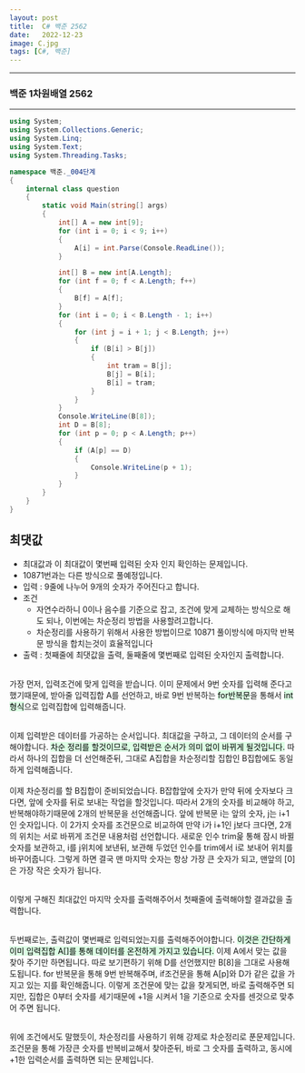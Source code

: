 ```yaml
---
layout: post
title:  C# 백준 2562
date:   2022-12-23
image: C.jpg
tags: [C#, 백준]
---
```


---
### 백준 1차원배열 2562
---

```c#
using System;
using System.Collections.Generic;
using System.Linq;
using System.Text;
using System.Threading.Tasks;

namespace 백준._004단계
{
    internal class question
    {
        static void Main(string[] args)
        {
            int[] A = new int[9];
            for (int i = 0; i < 9; i++)
            {
                A[i] = int.Parse(Console.ReadLine());
            }

            int[] B = new int[A.Length];
            for (int f = 0; f < A.Length; f++)
            {
                B[f] = A[f];
            }
            for (int i = 0; i < B.Length - 1; i++)
            {
                for (int j = i + 1; j < B.Length; j++)
                {
                    if (B[i] > B[j])
                    {
                        int tram = B[j];
                        B[j] = B[i];
                        B[i] = tram;
                    }
                }
            }
            Console.WriteLine(B[8]);
            int D = B[8];
            for (int p = 0; p < A.Length; p++)
            {
                if (A[p] == D)
                {
                    Console.WriteLine(p + 1);
                }
            }
        }
    }
}
```

## 최댓값
  - 최대값과 이 최대값이 몇번째 입력된 숫자 인지 확인하는 문제입니다.
  - 10871번과는 다른 방식으로 풀예정입니다.
  - 입력 : 9줄에 나누어 9개의 숫자가 주어진다고 합니다.
  - 조건 
      - 자연수라하니 0이나 음수를 기준으로 잡고, 조건에 맞게 교체하는 방식으로 해도 되나, 이번에는 차순정리 방법을 사용할려고합니다.
      - 차순정리를 사용하기 위해서 사용한 방법이므로 10871 풀이방식에 마지막 반복문 방식을 합치는것이 효율적입니다<BR>
  - 출력 : 첫째줄에 최댓값을 출력, 둘째줄에 몇번째로 입력된 숫자인지 출력합니다.<br><br>

  가장 먼저, 입력조건에 맞게 입력을 받습니다. 이미 문제에서 9번 숫자를 입력해 준다고 했기때문에, 받아줄 입력집합 A를 선언하고, 바로 9번 반복하는 <mark style='background-color: #dcffe4'>for반복문</mark>을 통해서 <mark style='background-color: #dcffe4'>int형식</mark>으로 입력집합에 입력해줍니다.<br><br>

  이제 입력받은 데이터를 가공하는 순서입니다. 최대값을 구하고, 그 데이터의 순서를 구해야합니다.
  <mark style='background-color: #dcffe4'>차순 정리를 할것이므로, 입력받은 순서가 의미 없이 바뀌게 될것입니다.</mark> 따라서 하나의 집합을 더 선언해준뒤, 그대로 A집합을 차순정리할 집합인 B집합에도 동일하게 입력해줍니다.<br><br>
  이제 차순정리를 할 B집합이 준비되었습니다. B잡합앞에 숫자가 만약 뒤에 숫자보다 크다면, 앞에 숫자를 뒤로 보내는 작업을 할것입니다. 따라서 2개의 숫자를 비교해야 하고, 반복해야하기때문에 2개의 반복문을 선언해줍니다. 앞에 반복문 i는 앞의 숫자, j는 i+1 인 숫자입니다. 이 2가지 숫자를 조건문으로 비교하여 만약 i가 i+1인 j보다 크다면, 2개의 위치는 서로 바뀌게 조건문 내용처럼 선언합니다. 새로운 인수 trim읉 통해 잠시 바뀔 숫자를 보관하고, i를 j위치에 보낸뒤, 보관해 두었던 인수를 trim에서 i로 보내어 위치를 바꾸어줍니다. 그렇게 하면 결국 맨 마지막 숫자는 항상 가장 큰 숫자가 되고, 맨앞의 [0]은 가장 작은 숫자가 됩니다.<br><br>

  이렇게 구해진 최대값인 마지막 숫자를 출력해주어서 첫째줄에 출력해야할 결과값을 출력합니다.<br><br>

  두번째로는, 출력값이 몇번째로 입력되었는지를 출력해주어야합니다. <mark style='background-color: #dcffe4'>이것은 간단하게 이미 입력집합 A[]를 통해 데이터를 온전하게 가지고 있습니다.</mark> 이제 A에서 맞는 값을 찾아 주기만 하면됩니다. 따로 보기편하기 위해 D를 선언했지만 B[8]을 그대로 사용해도됩니다. for 반복문을 통해 9번 반복해주며, if조건문을 통해 A[p]와 D가 같은 값을 가지고 있는 지를 확인해줍니다.
  이렇게 조건문에 맞는 값을 찾게되면, 바로 출력해주면 되지만, 집합은 0부터 숫자를 세기때문에 +1을 시켜서 1을 기준으로 숫자를 센것으로 맞추어 주면 됩니다.<br><br>

  위에 조건에서도 말했듯이, 차순정리를 사용하기 위해 강제로 차순정리로 푼문제입니다. 조건문을 통해 가장큰 숫자를 반복비교해서 찾아준뒤, 바로 그 숫자를 출력하고, 동시에 +1한 입력순서를 출력하면 되는 문제입니다.

